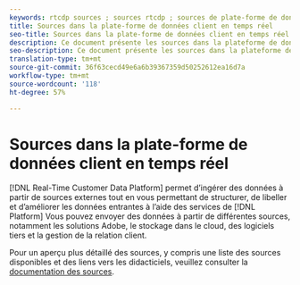 ```yaml
---
keywords: rtcdp sources ; sources rtcdp ; sources de plate-forme de données client en temps réel
title: Sources dans la plate-forme de données client en temps réel
seo-title: Sources dans la plate-forme de données client en temps réel
description: Ce document présente les sources dans la plateforme de données client en temps réel
seo-description: Ce document présente les sources dans la plateforme de données client en temps réel
translation-type: tm+mt
source-git-commit: 36f63cecd49e6a6b39367359d50252612ea16d7a
workflow-type: tm+mt
source-wordcount: '118'
ht-degree: 57%

---
```



# Sources dans la plate-forme de données client en temps réel

[!DNL Real-Time Customer Data Platform] permet d’ingérer des données à partir de sources externes tout en vous permettant de structurer, de libeller et d’améliorer les données entrantes à l’aide des services de [!DNL Platform] Vous pouvez envoyer des données à partir de différentes sources, notamment les solutions Adobe, le stockage dans le cloud, des logiciels tiers et la gestion de la relation client.

Pour un aperçu plus détaillé des sources, y compris une liste des sources disponibles et des liens vers les didacticiels, veuillez consulter la [documentation des sources](../../sources/home.md).